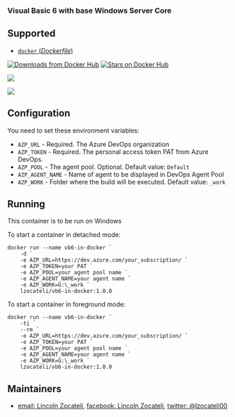 ### Visual Basic 6 with base Windows Server Core

## Supported

- [`docker` (*Dockerfile*)](https://github.com/lzocateli00/vb6-in-docker/tree/main/docker)

[![Downloads from Docker Hub](https://img.shields.io/docker/pulls/lzocateli/vb6-in-docker.svg)](https://registry.hub.docker.com/u/lzocateli/vb6-in-docker)
[![Stars on Docker Hub](https://img.shields.io/docker/stars/lzocateli/vb6-in-docker.svg)](https://registry.hub.docker.com/u/lzocateli/vb6-in-docker) 

[![](https://images.microbadger.com/badges/image/lzocateli/vb6-in-docker.svg)](https://microbadger.com/images/lzocateli/vb6-in-docker "Get your own image badge on microbadger.com")

[![](https://images.microbadger.com/badges/version/lzocateli/vb6-in-docker.svg)](https://microbadger.com/images/lzocateli/vb6-in-docker "Get your own version badge on microbadger.com")

## Configuration

You need to set these environment variables:

* `AZP_URL` - Required. The Azure DevOps organization
* `AZP_TOKEN` - Required. The personal access token PAT from Azure DevOps. 
* `AZP_POOL` - The agent pool. Optional. Default value: `Default`
* `AZP_AGENT_NAME` - Name of agent to be displayed in DevOps Agent Pool
* `AZP_WORK` - Folder where the build will be executed.  Default value: `_work`

## Running

This container is to be run on Windows

To start a container in detached mode:

````pwsh
docker run --name vb6-in-docker `
    -d `
    -e AZP_URL=https://dev.azure.com/your_subscription/ `
    -e AZP_TOKEN=your PAT `
    -e AZP_POOL=your agent pool name `
    -e AZP_AGENT_NAME=your agent name `
    -e AZP_WORK=G:\_work `
    lzocateli/vb6-in-docker:1.0.0 
````

To start a container in foreground mode:

````pwsh
docker run --name vb6-in-docker `
    -ti `
    --rm `
    -e AZP_URL=https://dev.azure.com/your_subscription/ `
    -e AZP_TOKEN=your PAT `
    -e AZP_POOL=your agent pool name `
    -e AZP_AGENT_NAME=your agent name `
    -e AZP_WORK=G:\_work `
    lzocateli/vb6-in-docker:1.0.0 
````

## Maintainers

* [email: Lincoln Zocateli](mailto:lzocateli00@outlook.com), [facebook: Lincoln Zocateli](https://www.facebook.com/lzocateli00), [twitter: @lzocateli00](https://twitter.com/lzocateli00)


